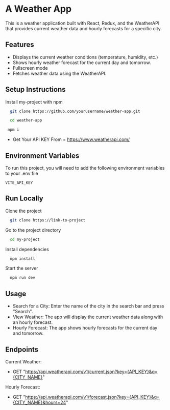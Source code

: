
# A Weather App

This is a weather application built with React, Redux, and the WeatherAPI that provides current weather data and hourly forecasts for a specific city.


## Features

- Displays the current weather conditions (temperature, humidity, etc.)
- Shows hourly weather forecast for the current day and tomorrow.
- Fullscreen mode
- Fetches weather data using the WeatherAPI.


## Setup Instructions

Install my-project with npm

```bash
  git clone https://github.com/yourusername/weather-app.git

  cd weather-app
```

```bash
 npm i
```

- Get Your API KEY From = https://www.weatherapi.com/


    
## Environment Variables

To run this project, you will need to add the following environment variables to your .env file

`VITE_API_KEY`


## Run Locally

Clone the project

```bash
  git clone https://link-to-project
```

Go to the project directory

```bash
  cd my-project
```

Install dependencies

```bash
  npm install
```

Start the server

```bash
  npm run dev
```


## Usage

- Search for a City: Enter the name of the city in the search bar and press "Search".
- View Weather: The app will display the current weather data along with an hourly forecast.
- Hourly Forecast: The app shows hourly forecasts for the current day and tomorrow.

## Endpoints

Current Weather:
- GET "https://api.weatherapi.com/v1/current.json?key={API_KEY}&q={CITY_NAME}"

Hourly Forecast:

- GET "https://api.weatherapi.com/v1/forecast.json?key={API_KEY}&q={CITY_NAME}&hours=24"